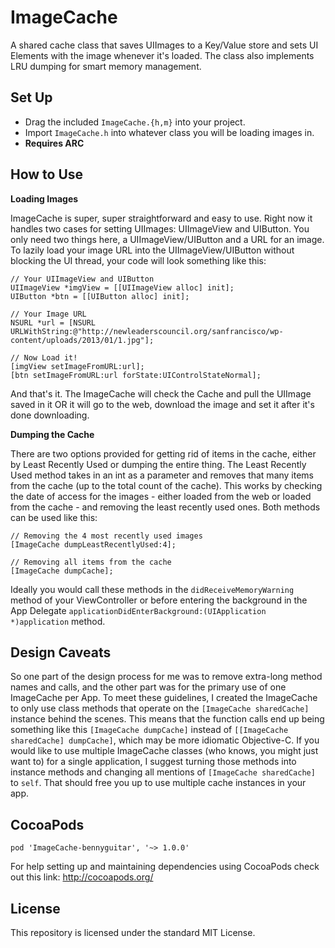 ImageCache
==========

A shared cache class that saves UIImages to a Key/Value store and sets UI Elements with the image whenever it's loaded. The class also implements LRU dumping for smart memory management.

## Set Up ##

* Drag the included <code>ImageCache.{h,m}</code> into your project.
* Import <code>ImageCache.h</code> into whatever class you will be loading images in.
* **Requires ARC**

## How to Use ##

**Loading Images**

ImageCache is super, super straightforward and easy to use. Right now it handles two cases for setting UIImages: UIImageView and UIButton. You only need two things here, a UIImageView/UIButton and a URL for an image. To lazily load your image URL into the UIImageView/UIButton without blocking the UI thread, your code will look something like this:

```objc
// Your UIImageView and UIButton
UIImageView *imgView = [[UIImageView alloc] init];
UIButton *btn = [[UIButton alloc] init];

// Your Image URL
NSURL *url = [NSURL URLWithString:@"http://newleaderscouncil.org/sanfrancisco/wp-content/uploads/2013/01/1.jpg"];

// Now Load it!
[imgView setImageFromURL:url];
[btn setImageFromURL:url forState:UIControlStateNormal];
```

And that's it. The ImageCache will check the Cache and pull the UIImage saved in it OR it will go to the web, download the image and set it after it's done downloading.

**Dumping the Cache**

There are two options provided for getting rid of items in the cache, either by Least Recently Used or dumping the entire thing. The Least Recently Used method takes in an int as a parameter and removes that many items from the cache (up to the total count of the cache). This works by checking the date of access for the images - either loaded from the web or loaded from the cache - and removing the least recently used ones. Both methods can be used like this:

```objc
// Removing the 4 most recently used images
[ImageCache dumpLeastRecentlyUsed:4];

// Removing all items from the cache
[ImageCache dumpCache];
```

Ideally you would call these methods in the <code>didReceiveMemoryWarning</code> method of your ViewController or before entering the background in the App Delegate <code>applicationDidEnterBackground:(UIApplication *)application</code> method.

## Design Caveats ##

So one part of the design process for me was to remove extra-long method names and calls, and the other part was for the primary use of one ImageCache per App. To meet these guidelines, I created the ImageCache to only use class methods that operate on the <code>[ImageCache sharedCache]</code> instance behind the scenes. This means that the function calls end up being something like this <code>[ImageCache dumpCache]</code> instead of <code>[[ImageCache sharedCache] dumpCache]</code>, which may be more idiomatic Objective-C. If you would like to use multiple ImageCache classes (who knows, you might just want to) for a single application, I suggest turning those methods into instance methods and changing all mentions of <code>[ImageCache sharedCache]</code> to <code>self</code>. That should free you up to use multiple cache instances in your app.

## CocoaPods ##

<code>pod 'ImageCache-bennyguitar', '~> 1.0.0'</code>

For help setting up and maintaining dependencies using CocoaPods check out this link: http://cocoapods.org/

## License ##

This repository is licensed under the standard MIT License.
